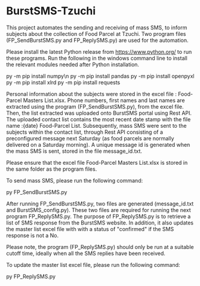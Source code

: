 # BurstSMS-Tzuchi
This project automates the sending and receiving of mass SMS, to inform subjects about the collection of Food Parcel at Tzuchi. Two program files (FP_SendBurstSMS.py and FP_ReplySMS.py) are used for the automation. 

Please install the latest Python release from https://www.python.org/ to run these programs.
Run the following in the windows command line to install the relevant modules needed after Python installation.

py -m pip install numpy\n
py -m pip install pandas
py -m pip install openpyxl
py -m pip install xlrd
py -m pip install requests

Personal information about the subjects were stored in the excel file : Food-Parcel Masters List.xlsx. Phone numbers, first names and last names are extracted using the program (FP_SendBurstSMS.py), from the excel file. Then, the list extracted was uploaded onto BurstSMS portal using Rest API. The uploaded contact list contains the most recent date stamp with the file name :{date} Food-Parcel List. Subsequently, mass SMS were sent to the subjects within the contact list, through Rest API consisting of a preconfigured message next Saturday (as food parcels are normally delivered on a Saturday morning). A unique message id is generated when the mass SMS is sent, stored in the file message_id.txt.

Please ensure that the excel file Food-Parcel Masters List.xlsx is stored in the same folder as the program files.

To send mass SMS, please run the following command: 

py FP_SendBurstSMS.py

After running FP_SendBurstSMS.py, two files are generated (message_id.txt and BurstSMS_config.py). These two files are required for running the next program FP_ReplySMS.py.
The purpose of FP_ReplySMS.py is to retrieve a list of SMS response from the BurstSMS website. In addition, it also updates the master list excel file with 
with a status of "confirmed" if the SMS response is not a No.

Please note, the program (FP_ReplySMS.py) should only be run at a suitable cutoff time, ideally when all the SMS replies have been received. 

To update the master list excel file, please run the following command:

py FP_ReplySMS.py
